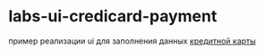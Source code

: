 # labs-ui-credicard-payment

пример реализации ui для заполнения данных [кредитной карты]

[кредитной карты]:<https://dribbble.com/shots/2140009-Day-4-Credit-Card-Payment-Rebound>
